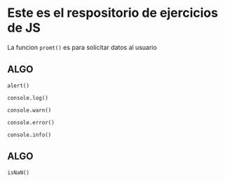 # Este es el respositorio de ejercicios de JS

La funcion `promt()` es para solicitar datos al usuario

## ALGO

`alert()`

`console.log()`

`console.warn()`

`console.error()`

`console.info()`

## ALGO

`isNaN()`
